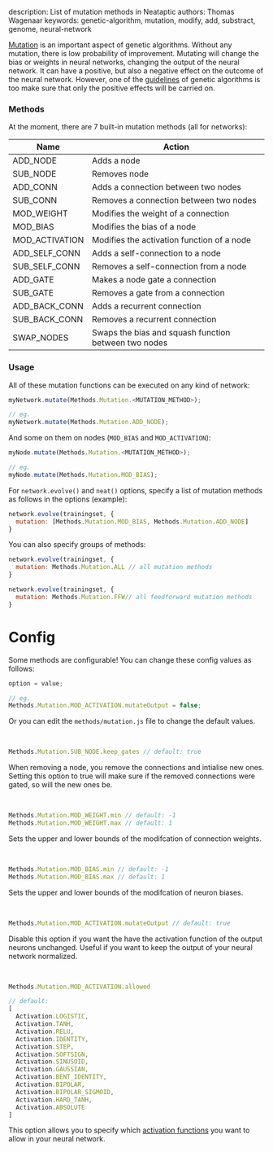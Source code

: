 description: List of mutation methods in Neataptic
authors: Thomas Wagenaar
keywords: genetic-algorithm, mutation, modify, add, substract, genome, neural-network

[Mutation](https://en.wikipedia.org/wiki/Mutation_(genetic_algorithm)) is an important aspect of genetic algorithms. Without any mutation, there is low probability of improvement. Mutating will change the bias or weights in neural networks, changing the output of the neural network. It can have a positive, but also a negative effect on the outcome of the neural network. However, one of the [guidelines](https://en.wikipedia.org/wiki/Genetic_algorithm#Selection) of genetic algorithms is too make sure that only the positive effects will be carried on.

### Methods

At the moment, there are 7 built-in mutation methods (all for networks):

Name | Action |
---- | ------ |
ADD_NODE | Adds a node
SUB_NODE | Removes node
ADD_CONN | Adds a connection between two nodes
SUB_CONN | Removes a connection between two nodes
MOD_WEIGHT | Modifies the weight of a connection
MOD_BIAS | Modifies the bias of a node
MOD_ACTIVATION | Modifies the activation function of a node
ADD_SELF_CONN | Adds a self-connection to a node
SUB_SELF_CONN | Removes a self-connection from a node
ADD_GATE | Makes a node gate a connection
SUB_GATE | Removes a gate from a connection
ADD_BACK_CONN | Adds a recurrent connection
SUB_BACK_CONN | Removes a recurrent connection
SWAP_NODES | Swaps the bias and squash function between two nodes

### Usage
All of these mutation functions can be executed on any kind of network:

```javascript
myNetwork.mutate(Methods.Mutation.<MUTATION_METHOD>);

// eg.
myNetwork.mutate(Methods.Mutation.ADD_NODE);
```

And some on them on nodes (`MOD_BIAS` and `MOD_ACTIVATION`):

```javascript
myNode.mutate(Methods.Mutation.<MUTATION_METHOD>);

// eg.
myNode.mutate(Methods.Mutation.MOD_BIAS);
```

For `network.evolve()` and `neat()` options, specify a list of mutation methods as follows in the options (example):

```js
network.evolve(trainingset, {
  mutation: [Methods.Mutation.MOD_BIAS, Methods.Mutation.ADD_NODE]
}
```

You can also specify groups of methods:

```js
network.evolve(trainingset, {
  mutation: Methods.Mutation.ALL // all mutation methods
}

network.evolve(trainingset, {
  mutation: Methods.Mutation.FFW// all feedforward mutation methods
}
```

# Config
Some methods are configurable! You can change these config values as follows:

```js
option = value;

// eg.
Methods.Mutation.MOD_ACTIVATION.mutateOutput = false;
```

Or you can edit the `methods/mutation.js` file to change the default values.

&zwnj;

```js
Methods.Mutation.SUB_NODE.keep_gates // default: true
```
When removing a node, you remove the connections and intialise new ones. Setting this option to true will make sure if the removed connections were gated, so will the new ones be.

&zwnj;

```js
Methods.Mutation.MOD_WEIGHT.min // default: -1
Methods.Mutation.MOD_WEIGHT.max // default: 1
```
Sets the upper and lower bounds of the modifcation of connection weights.

&zwnj;

```js
Methods.Mutation.MOD_BIAS.min // default: -1
Methods.Mutation.MOD_BIAS.max // default: 1
```
Sets the upper and lower bounds of the modifcation of neuron biases.

&zwnj;

```js
Methods.Mutation.MOD_ACTIVATION.mutateOutput // default: true
```
Disable this option if you want the have the activation function of the output neurons unchanged. Useful if you want to keep the output of your neural network normalized.

&zwnj;

```js
Methods.Mutation.MOD_ACTIVATION.allowed

// default:
[
  Activation.LOGISTIC,
  Activation.TANH,
  Activation.RELU,
  Activation.IDENTITY,
  Activation.STEP,
  Activation.SOFTSIGN,
  Activation.SINUSOID,
  Activation.GAUSSIAN,
  Activation.BENT_IDENTITY,
  Activation.BIPOLAR,
  Activation.BIPOLAR_SIGMOID,
  Activation.HARD_TANH,
  Activation.ABSOLUTE
]
```

This option allows you to specify which [activation functions](activation.md) you want to allow in your neural network.

&zwnj;
